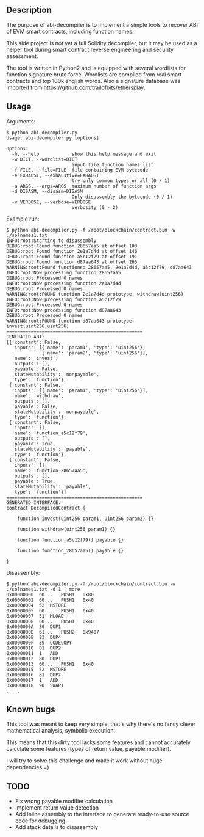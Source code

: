 ## Description
The purpose of abi-decompiler is to implement a simple tools to recover ABI of EVM smart contracts, including function names.

This side project is not yet a full Solidity decompiler, but it may be used as a helper tool during smart contract reverse engineering and security assessment.

The tool is written in Python2 and is equipped with several wordlists for function signature brute force.
Wordlists are compiled from real smart contracts and top 100k english words.
Also a signature database was imported from https://github.com/trailofbits/ethersplay.

## Usage

Arguments:
```
$ python abi-decompiler.py 
Usage: abi-decompiler.py [options]

Options:
  -h, --help            show this help message and exit
  -w DICT, --wordlist=DICT
                        input file function names list
  -f FILE, --file=FILE  file containing EVM bytecode
  -e EXHAUST, --exhaustive=EXHAUST
                        try only common types or all (0 / 1)
  -a ARGS, --args=ARGS  maximum number of function args
  -d DISASM, --disasm=DISASM
                        Only disassembly the bytecode (0 / 1)
  -v VERBOSE, --verbose=VERBOSE
                        Verbosity (0 - 2)
```

Example run:
```
$ python abi-decompiler.py -f /root/blockchain/contract.bin -w ./solnames1.txt
INFO:root:Starting to disassembly
DEBUG:root:Found function 28657aa5 at offset 103
DEBUG:root:Found function 2e1a7d4d at offset 146
DEBUG:root:Found function a5c12f79 at offset 191
DEBUG:root:Found function d87aa643 at offset 265
WARNING:root:Found functions: 28657aa5, 2e1a7d4d, a5c12f79, d87aa643
INFO:root:Now processing function 28657aa5
DEBUG:root:Processed 0 names
INFO:root:Now processing function 2e1a7d4d
DEBUG:root:Processed 0 names
WARNING:root:FOUND function 2e1a7d4d prototype: withdraw(uint256)
INFO:root:Now processing function a5c12f79
DEBUG:root:Processed 0 names
INFO:root:Now processing function d87aa643
DEBUG:root:Processed 0 names
WARNING:root:FOUND function d87aa643 prototype: invest(uint256,uint256)
==================================================
GENERATED ABI:
[{'constant': False,
  'inputs': [{'name': 'param1', 'type': 'uint256'},
             {'name': 'param2', 'type': 'uint256'}],
  'name': 'invest',
  'outputs': [],
  'payable': False,
  'stateMutability': 'nonpayable',
  'type': 'function'},
 {'constant': False,
  'inputs': [{'name': 'param1', 'type': 'uint256'}],
  'name': 'withdraw',
  'outputs': [],
  'payable': False,
  'stateMutability': 'nonpayable',
  'type': 'function'},
 {'constant': False,
  'inputs': [],
  'name': 'function_a5c12f79',
  'outputs': [],
  'payable': True,
  'stateMutability': 'payable',
  'type': 'function'},
 {'constant': False,
  'inputs': [],
  'name': 'function_28657aa5',
  'outputs': [],
  'payable': True,
  'stateMutability': 'payable',
  'type': 'function'}]
==================================================
GENERATED INTERFACE:
contract DecompiledContract {

    function invest(uint256 param1, uint256 param2) {}

    function withdraw(uint256 param1) {}

    function function_a5c12f79() payable {}

    function function_28657aa5() payable {}

}
```

Disassembly:
```
$ python abi-decompiler.py -f /root/blockchain/contract.bin -w ./solnames1.txt -d 1 | more
0x00000000	60...	PUSH1	0x80
0x00000002	60...	PUSH1	0x40
0x00000004	52	MSTORE
0x00000005	60...	PUSH1	0x40
0x00000007	51	MLOAD
0x00000008	60...	PUSH1	0x40
0x0000000A	80	DUP1
0x0000000B	61...	PUSH2	0x9407
0x0000000E	83	DUP4
0x0000000F	39	CODECOPY
0x00000010	81	DUP2
0x00000011	1	ADD
0x00000012	80	DUP1
0x00000013	60...	PUSH1	0x40
0x00000015	52	MSTORE
0x00000016	81	DUP2
0x00000017	1	ADD
0x00000018	90	SWAP1
. . .
```

## Known bugs

This tool was meant to keep very simple, that's why there's no fancy clever mathematical analysis, symbolic execution.

This means that this dirty tool lacks some features and cannot accurately calculate some features (types of return value, payable modifier).

I will try to solve this challenge and make it work without huge dependencies =)

## TODO

- Fix wrong payable modifier calculation
- Implement return value detection
- Add inline assembly to the interface to generate ready-to-use source code for debugging 
- Add stack details to disassembly